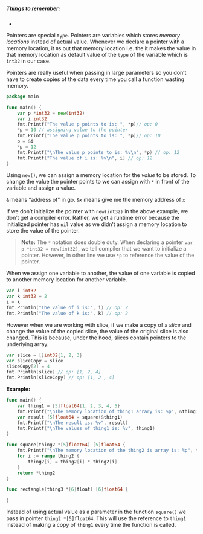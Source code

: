 ##### Things to remember:
- 
Pointers are special `type`. Pointers are variables which stores *memory locations* instead of actual value. Whenever we declare a pointer with a memory location, it `0`s out that memory location i.e. the it makes the value in that memory location as default value of the `type` of the variable which is `int32` in our case.

Pointers are really useful when passing in large parameters so you don’t have to create copies of the data every time you call a function wasting memory.

```Go
package main

func main() {
	var p *int32 = new(int32)
	var i int32
	fmt.Printf("The value p points to is: ", *p)// op: 0
	*p = 10 // assigning value to the pointer
	fmt.Printf("The value p points to is: ", *p)// op: 10
	p = &i	
	*p = 12
	fmt.Printf("\nThe value p points to is: %v\n", *p) // op: 12
	fmt.Printf("The value of i is: %v\n", i) // op: 12
}
```

Using `new()`, we can assign a memory location for the *value* to be stored. To change the value the pointer points to we can assign with `*` in front of the variable and assign a value.

`&` means “address of” in go. `&x` means give me the memory address of `x`

If we don’t initialize the pointer with `new(int32)` in the above example, we don’t get a compiler error. Rather, we get a runtime error because the initialized pointer has `nil` value as we didn’t assign a memory location to store the value of the pointer.  

> **Note:** The `*` notation does double duty. When declaring a pointer `var p *int32 = new(int32)`, we tell compiler that we want to initialize a pointer. However, in other line we use `*p` to reference the value of the pointer.

When we assign one variable to another, the value of one variable is copied to another memory location for another variable.
```Go
var i int32
var k int32 = 2
i = k
fmt.Println("The value of i is:", i) // op: 2
fmt.Println("The value of k is:", k) // op: 2
```

However when we are working with slice, if we make a copy of a *slice* and change the value of the copied slice, the value of the original slice is also changed. This is because, under the hood, slices contain pointers to the underlying array.

```Go
var slice = []int32{1, 2, 3}
var sliceCopy = slice
sliceCopy[2] = 4
fmt.Println(slice) // op: [1, 2, 4]
fmt.Println(sliceCopy) // op: [1, 2 , 4]
```

**Example:**
```Go
func main() {
	var thing1 = [5]float64{1, 2, 3, 4, 5}
	fmt.Printf("\nThe memory location of thing1 arrary is: %p", &thing1)
	var result [5]float64 = square(&thing1)
	fmt.Printf("\nThe result is: %v", result)
	fmt.Printf("\nThe values of thing1 is: %v", thing1)
}

func square(thing2 *[5]float64) [5]float64 {
	fmt.Printf("\nThe memory location of the thing2 is array is: %p", thing2)
	for i := range thing2 {
		thing2[i] = thing2[i] * thing2[i]
	}
	return *thing2
}

func rectangle(thing3 *[6]float) [6]float64 {

}
```

Instead of using actual value as a parameter in the function `square()` we pass in pointer `thing2 *[5]float64`. This will use the reference to `thing1` instead of making a copy of `thing1` every time the function is called.